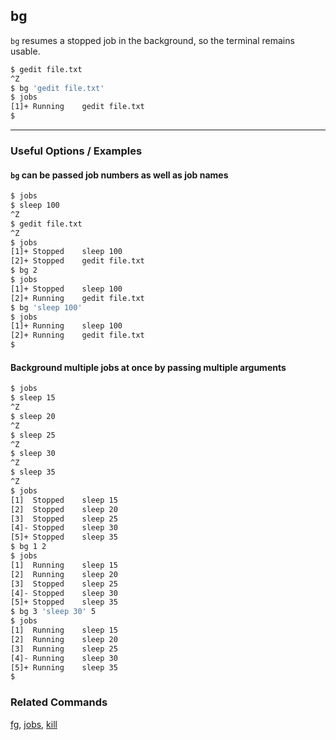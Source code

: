 bg
---

`bg` resumes a stopped job in the background, so the terminal remains usable.

~~~ bash
$ gedit file.txt
^Z
$ bg 'gedit file.txt'
$ jobs
[1]+ Running    gedit file.txt
$
~~~

---

### Useful Options / Examples

#### `bg` can be passed job numbers as well as job names
~~~ bash
$ jobs
$ sleep 100
^Z
$ gedit file.txt
^Z
$ jobs
[1]+ Stopped    sleep 100
[2]+ Stopped    gedit file.txt
$ bg 2
$ jobs
[1]+ Stopped    sleep 100
[2]+ Running    gedit file.txt
$ bg 'sleep 100'
$ jobs
[1]+ Running    sleep 100
[2]+ Running    gedit file.txt
$
~~~

#### Background multiple jobs at once by passing multiple arguments
~~~ bash
$ jobs
$ sleep 15
^Z
$ sleep 20
^Z
$ sleep 25
^Z
$ sleep 30
^Z 
$ sleep 35
^Z
$ jobs
[1]  Stopped    sleep 15
[2]  Stopped    sleep 20
[3]  Stopped    sleep 25
[4]- Stopped    sleep 30
[5]+ Stopped    sleep 35
$ bg 1 2
$ jobs
[1]  Running    sleep 15
[2]  Running    sleep 20
[3]  Stopped    sleep 25
[4]- Stopped    sleep 30
[5]+ Stopped    sleep 35
$ bg 3 'sleep 30' 5
$ jobs
[1]  Running    sleep 15
[2]  Running    sleep 20
[3]  Running    sleep 25
[4]- Running    sleep 30
[5]+ Running    sleep 35
$
~~~

### Related Commands
[fg](../commands/fg), [jobs](../commands/jobs), [kill](../commands/kill)

